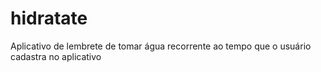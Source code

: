 # hidratate
Aplicativo de lembrete de tomar água recorrente ao tempo que o usuário cadastra no aplicativo
